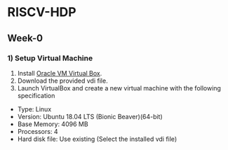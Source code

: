 # RISCV-HDP
## Week-0
### 1) Setup Virtual Machine
1. Install [Oracle VM Virtual Box](https://www.virtualbox.org/wiki/Downloads).
2. Download the provided vdi file.
3. Launch VirtualBox and create a new virtual machine with the following specification
 - Type: Linux
 - Version: Ubuntu 18.04 LTS (Bionic Beaver)(64-bit)
 - Base Memory: 4096 MB 
 - Processors: 4
 - Hard disk file: Use existing (Select the installed vdi file) 
